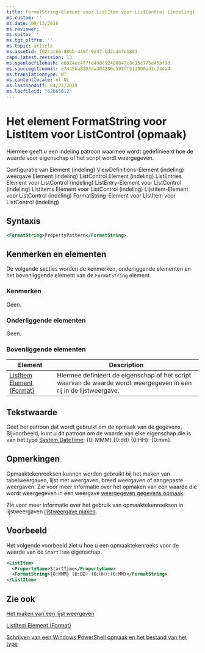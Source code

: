 ```yaml
---
title: FormatString-Element voor ListItem voor ListControl (indeling) | Microsoft Docs
ms.custom: ''
ms.date: 09/13/2016
ms.reviewer: ''
ms.suite: ''
ms.tgt_pltfrm: ''
ms.topic: article
ms.assetid: fd2cac66-88bb-449f-9d47-bd2cd4fe1801
caps.latest.revision: 13
ms.openlocfilehash: e6024ec4f7fc490c92408047c8c15c775e45bf9d
ms.sourcegitcommit: e7445ba8203da304286c591ff513900ad1c244a4
ms.translationtype: MT
ms.contentlocale: nl-NL
ms.lasthandoff: 04/23/2019
ms.locfileid: "62065612"
---
```

# <a name="formatstring-element-for-listitem-for-listcontrol--format"></a>Het element FormatString voor ListItem voor ListControl (opmaak)

Hiermee geeft u een indeling patroon waarmee wordt gedefinieerd hoe de waarde voor eigenschap of het script wordt weergegeven.

Configuratie van Element (indeling) ViewDefinitions-Element (indeling) weergave Element (indeling) ListControl Element (indeling) ListEntries Element voor ListControl (indeling) ListEntry-Element voor ListControl (indeling) ListItems Element voor ListControl (indeling) Lijstitem-Element voor ListControl (indeling) FormatString-Element voor ListItem voor ListControl (indeling)

## <a name="syntax"></a>Syntaxis

```xml
<FormatString>PropertyPattern</FormatString>
```

## <a name="attributes-and-elements"></a>Kenmerken en elementen

De volgende secties worden de kenmerken, onderliggende elementen en het bovenliggende element van de `FormatString` element.

### <a name="attributes"></a>Kenmerken

Geen.

### <a name="child-elements"></a>Onderliggende elementen

Geen.

### <a name="parent-elements"></a>Bovenliggende elementen

|Element|Description|
|-------------|-----------------|
|[ListItem Element (Format)](./listitem-element-for-listitems-for-listcontrol-format.md)|Hiermee definieert de eigenschap of het script waarvan de waarde wordt weergegeven in een rij in de lijstweergave.|

## <a name="text-value"></a>Tekstwaarde

Geef het patroon dat wordt gebruikt om de opmaak van de gegevens. Bijvoorbeeld, kunt u dit patroon om de waarde van elke eigenschap die is van het type [System.DateTime](/dotnet/api/System.TimeSpan): {0: MMM} {0:dd} {0:HH}: {0:mm}.

## <a name="remarks"></a>Opmerkingen

Opmaaktekenreeksen kunnen worden gebruikt bij het maken van tabelweergaven, lijst met weergaven, breed weergaven of aangepaste weergaven. Zie voor meer informatie over het opmaken van een waarde die wordt weergegeven in een weergave [weergegeven gegevens opmaak](./formatting-displayed-data.md).

Zie voor meer informatie over het gebruik van opmaaktekenreeksen in lijstweergaven [lijstweergave maken](./creating-a-list-view.md).

## <a name="example"></a>Voorbeeld

Het volgende voorbeeld ziet u hoe u een opmaaktekenreeks voor de waarde van de `StartTime` eigenschap.

```xml
<ListItem>
  <PropertyName>StartTime</PropertyName>
  <FormatString>{0:MMM} (0:DD) (0:HH):(0:MM)</FormatString>
</ListItem>
```

## <a name="see-also"></a>Zie ook

[Het maken van een lijst weergeven](./creating-a-list-view.md)

[ListItem Element (Format)](./listitem-element-for-listitems-for-listcontrol-format.md)

[Schrijven van een Windows PowerShell opmaak en het bestand van het type](./writing-a-powershell-formatting-file.md)
